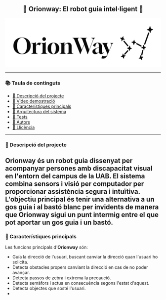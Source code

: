 <h2 align="center">🤖 Orionway: El robot guia intel·ligent 🤖</h2>

<p align="center">
  <img src="assets/orionway.JPG" alt="Logo Orionway" width="1200"/>
</p>

---

### 📚 Taula de continguts

- [📖 Descripció del projecte](#descripció-del-projecte)
- [🎥 Video demostració]()
- [🧠 Característiques principals](#carasterístiques-principals)
- [🧱 Arquitectura del sistema]()
- [🧪 Tests]()
- [🙌 Autors]()
- [📄 Llicència]()

---

### 📖 Descripció del projecte

**Orionway** és un robot guia dissenyat per acompanyar persones amb discapacitat visual en l'entorn del campus de la UAB. El sistema combina sensors i visió per computador per proporcionar assistència segura i intuïtiva.
L'objectiu principal és tenir una alternativa a un gos guia i al bastó blanc per invidents de manera que **Orionway** sigui un punt intermig entre el que pot aportar un gos guia i un bastó.  
---

### 🧠 Característiques principals
Les funcions principals d'**Orionway** són:

 * Guía la direcció de l'usuari, buscant canviar la direcció quan l'usuari ho solicita.
 * Detecta obstacles propers canviant la direcció en cas de no poder avançar.
 * Detecta passos de zebra i extrema la precaució.
 * Detecta semàfors i actua en consecuència segons l'estat d'aquest.
 * Detecta objectes que sosté l'usuari.
 * 

